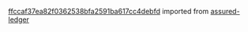 [ffccaf37ea82f0362538bfa2591ba617cc4debfd](https://github.com/insolar/assured-ledger/commit/ffccaf37ea82f0362538bfa2591ba617cc4debfd) imported from [assured-ledger](https://github.com/insolar/assured-ledger)
